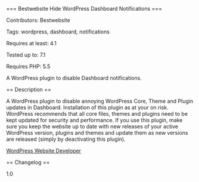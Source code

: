 === Bestwebsite Hide WordPress Dashboard Notifications ===

Contributors: Bestwebsite

Tags: wordpress, dashboard, notifications

Requires at least: 4.1

Tested up to: 7.1

Requires PHP: 5.5

A WordPress plugin to disable Dashboard notifications.

== Description ==

A WordPress plugin to disable annoying WordPress Core, Theme and Plugin updates in Dashboard. Installation of this plugin as at your on risk. WordPress recommends that all core files, themes and plugins need to be kept updated for security and performance. If you use this plugin, make sure you keep the website up to date with new releases of your active WordPress version, plugins
and themes and update them as new versions are released (simply by deactivating this plugin).

[WordPress Website Developer](https://www.Bestwebsite.com) 

== Changelog ==

1.0
